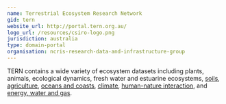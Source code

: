 ```yaml
---
name: Terrestrial Ecosystem Research Network
gid: tern
website_url: http://portal.tern.org.au/
logo_url: /resources/csiro-logo.png
jurisdiction: australia
type: domain-portal
organisation: ncris-research-data-and-infrastructure-group
---
```


TERN contains a wide variety of ecosystem datasets including plants, animals, ecological dynamics, fresh water and estuarine ecosystems, [soils](http://portal.tern.org.au/search#%21/q=%22land%20surface%22%20OR%20soil*%20OR%20erosion%20OR%20sedimen*%20OR%20land*%20OR%20topography%20OR%20%22frozen%20AND%20land%22%20OR%20%22soil%20AND%20salinity%22/p=1/tab=collection/num=10), [agriculture](http://portal.tern.org.au/search#%21/q=%28agricultur*%20OR%20farm%20OR%20pastoral%20OR%20pastur*%29%20OR%20%28graz*%20OR%20crop*%20OR%20irrigation%29%20OR%20%28conserv*%20OR%20manage*%29/p=1/tab=collection/num=10), [oceans and coasts](http://portal.tern.org.au/search#%21/q=%28coast*%20OR%20ocean*%29%20OR%20marine%20OR%20beach%20OR%20bathmetry%20OR%20tide*%20OR%20aqua*%20OR%20sea*%20OR%20saltwa*%20OR%20storm%20OR%20shoreline%20OR%20wave*%20OR%20salinity/p=1/tab=collection/num=10), [climate](http://portal.tern.org.au/search#%21/q=climate%20OR%20%28index%20OR%20indice*%29%20OR%20anomaly%20OR%20oscillation%20OR%20pattern/p=1/tab=collection/num=10), [human-nature interaction](http://portal.tern.org.au/search#%21/q=%28human*%20OR%20%22human%20impact%22%29%20OR%20survey%20OR%20boundaries%20OR%20economi*%20OR%20productio*%20OR%20behav*%20OR%20infrastructure%20OR%20%22land%20management%22%20OR%20harzard*/p=1/tab=collection/num=10), and [energy, water and gas](http://portal.tern.org.au/search#%21/q=energy%20OR%20gas%20OR%20flux*%20OR%20atmospher*%20OR%20cloud%20OR%20air%20OR%20Pheno*%20OR%20radia*%20OR%20vapo*%20OR%20wind*%20OR%20precipitation%20OR%20rain/p=1/tab=collection/num=10).